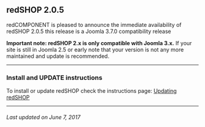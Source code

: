 ## redSHOP 2.0.5
redCOMPONENT is pleased to announce the immediate availability of redSHOP 2.0.5 this release is a Joomla 3.7.0 compatibility release

<b>Important note: redSHOP 2.x is only compatible with Joomla 3.x.</b> If your site is still in Joomla 2.5 or early note that your version is not any more maintained and update is recommended.

<hr>

### Install and UPDATE instructions
To install or update redSHOP check the instructions page: [Updating redSHOP](chapters/getting-started-general/updating-redshop.md)

<hr>

<h6>Last updated on June 7, 2017</h6>
